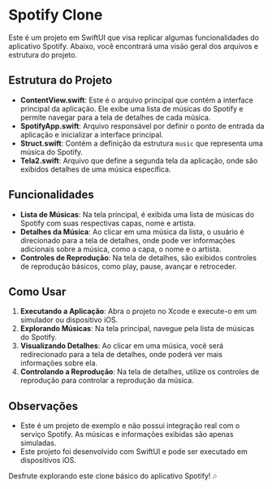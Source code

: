 # Spotify Clone

Este é um projeto em SwiftUI que visa replicar algumas funcionalidades do aplicativo Spotify. Abaixo, você encontrará uma visão geral dos arquivos e estrutura do projeto.

## Estrutura do Projeto

- **ContentView.swift**: Este é o arquivo principal que contém a interface principal da aplicação. Ele exibe uma lista de músicas do Spotify e permite navegar para a tela de detalhes de cada música.
- **SpotifyApp.swift**: Arquivo responsável por definir o ponto de entrada da aplicação e inicializar a interface principal.
- **Struct.swift**: Contém a definição da estrutura `music` que representa uma música do Spotify.
- **Tela2.swift**: Arquivo que define a segunda tela da aplicação, onde são exibidos detalhes de uma música específica.

## Funcionalidades

- **Lista de Músicas**: Na tela principal, é exibida uma lista de músicas do Spotify com suas respectivas capas, nome e artista.
- **Detalhes da Música**: Ao clicar em uma música da lista, o usuário é direcionado para a tela de detalhes, onde pode ver informações adicionais sobre a música, como a capa, o nome e o artista.
- **Controles de Reprodução**: Na tela de detalhes, são exibidos controles de reprodução básicos, como play, pause, avançar e retroceder.

## Como Usar

1. **Executando a Aplicação**: Abra o projeto no Xcode e execute-o em um simulador ou dispositivo iOS.
2. **Explorando Músicas**: Na tela principal, navegue pela lista de músicas do Spotify.
3. **Visualizando Detalhes**: Ao clicar em uma música, você será redirecionado para a tela de detalhes, onde poderá ver mais informações sobre ela.
4. **Controlando a Reprodução**: Na tela de detalhes, utilize os controles de reprodução para controlar a reprodução da música.

## Observações

- Este é um projeto de exemplo e não possui integração real com o serviço Spotify. As músicas e informações exibidas são apenas simuladas.
- Este projeto foi desenvolvido com SwiftUI e pode ser executado em dispositivos iOS.

Desfrute explorando este clone básico do aplicativo Spotify! 🎶
